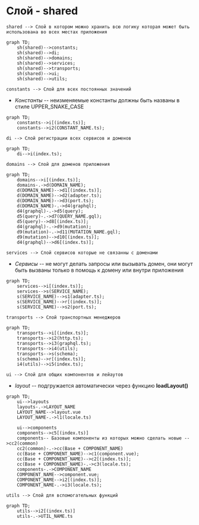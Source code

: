 # Слой - shared
    shared --> Слой в котором можно хранить всю логику которая может быть использована во всех местах приложения
```mermaid
graph TD;
    sh(shared)-->constants;
    sh(shared)-->di;
    sh(shared)-->domains;
    sh(shared)-->services;
    sh(shared)-->transports;
    sh(shared)-->ui;
    sh(shared)-->utils;
```
    constants --> Слой для всех постоянных значений

 - *Константы* -- неизменяемые константы должны быть названы в стиле UPPER_SNAKE_CASE
```mermaid
graph TD;
    constants-->i[(index.ts)];
    constants-->i2(CONSTANT_NAME.ts);
```
    di --> Слой регистрации всех сервисов и доменов
```mermaid
graph TD;
    di-->i(index.ts);
```
    domains --> Слой для доменов приложения
```mermaid
graph TD;
    domains-->i[(index.ts)];
    domains-.->d(DOMAIN_NAME);
    d(DOMAIN_NAME)-->d1[(index.ts)];
    d(DOMAIN_NAME)-->d2(adapter.ts);
    d(DOMAIN_NAME)-->d3(port.ts);
    d(DOMAIN_NAME)-.->d4(graphql);
    d4(graphql)-.->d5(query);
    d5(query)-.->d7(QUERY_NAME.gql);
    d5(query)-->d8[(index.ts)];
    d4(graphql)-.->d9(mutation);
    d9(mutation)-.->d11(MUTATION_NAME.gql);
    d9(mutation)-->d10[(index.ts)];
    d4(graphql)-->d6[(index.ts)];
```
    services --> Слой сервисов которые не связанны с доменами

 - *Сервисы* -- не могут делать запросы или вызывать домен, они могут быть вызваны только в помощь к домену или внутри приложения
```mermaid
graph TD;
    services-->i[(index.ts)];
    services-->s(SERVICE_NAME);
    s(SERVICE_NAME)-->s1(adapter.ts);
    s(SERVICE_NAME)-->r[(index.ts)];
    s(SERVICE_NAME)-->s2(port.ts);
```
    transports --> Слой транспортных менеджеров
```mermaid
graph TD;
    transports-->i[(index.ts)];
    transports-->i2(http.ts);
    transports-->i3(graphql.ts);
    transports-->i4(utils);
    transports-->s(schema);
    s(schema)-->r[(index.ts)];
    i4(utils)-->i5(index.ts);
```
    ui --> Слой для общих компонентов и лейаутов

 - *layout* -- подгружается автоматически через функцию **loadLayout()**
```mermaid
graph TD;
    ui-->layouts
    layouts-.->LAYOUT_NAME
    LAYOUT_NAME-->layout.vue
    LAYOUT_NAME-.->l1(locale.ts)

    ui-->components
    components-->c5[(index.ts)]
    components-- Базовые компоненты из которых можно сделать новые -->cc2(common)
    cc2(common)-.->cc(Base + COMPONENT_NAME)
    cc(Base + COMPONENT_NAME)-->c1(component.vue);
    cc(Base + COMPONENT_NAME)-->c2[(index.ts)];
    cc(Base + COMPONENT_NAME)-.->c3(locale.ts);
    components-.->COMPONENT_NAME
    COMPONENT_NAME-->component.vue;
    COMPONENT_NAME-->i2[(index.ts)];
    COMPONENT_NAME-.->i3(locale.ts);
```
    utils --> Слой для вспомогательных функций
```mermaid
graph TD;
    utils-->i2[(index.ts)]
    utils-.->UTIL_NAME.ts
```

